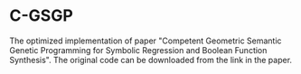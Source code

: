 # C-GSGP
The optimized implementation of paper "Competent Geometric Semantic Genetic Programming for Symbolic Regression and Boolean Function Synthesis". The original code can be downloaded from the link in the paper.
